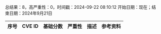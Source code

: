 总结果：8，高严重性：0，时间戳：2024-09-22 08:10:12
开始日期：现在；结束日期：2024年9月21日

| 序号 | CVE ID | 基础分数 | 严重性 | 描述 | 参考资料 |
|-----|--------|------------|----------|-------------|------------|
